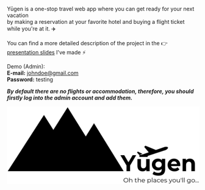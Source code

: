 Yūgen is a one-stop travel web app where you can get ready for your next vacation <br> by making a reservation at your favorite hotel and buying a flight ticket while you're at it. :airplane:

You can find a more detailed description of the project in the :point_right: [presentation slides](Web%20Programming%20Project.pdf) I've made :zap:

Demo (Admin):<br>
<strong>E-mail:</strong> johndoe@gmail.com<br>
<strong>Password:</strong> testing

***By default there are no flights or accommodation, therefore, you should firstly log into the admin account and add them.***

![Yugen logo](/static/styles/images/yugen_logo.png)
